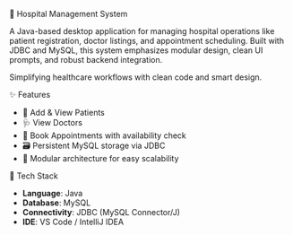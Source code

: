 🏥 Hospital Management System

A Java-based desktop application for managing hospital operations like patient registration, doctor listings, and appointment scheduling. Built with JDBC and MySQL, this system emphasizes modular design, clean UI prompts, and robust backend integration.

Simplifying healthcare workflows with clean code and smart design.


 ✨ Features

- 👤 Add & View Patients  
- 🩺 View Doctors  
- 📅 Book Appointments with availability check  
- 🗃️ Persistent MySQL storage via JDBC  
- 🧩 Modular architecture for easy scalability  

 🧰 Tech Stack

- **Language**: Java  
- **Database**: MySQL  
- **Connectivity**: JDBC (MySQL Connector/J)  
- **IDE**: VS Code / IntelliJ IDEA  

